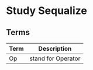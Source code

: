 # Study Sequalize

## Terms

| Term | Description |
| ---- | ----------- |
| Op | stand for Operator |
